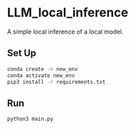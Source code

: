 # LLM_local_inference

A simple local inference of a local model.

## Set Up

```bash
conda create -n new_env 
conda activate new_env
pip3 install -r requirements.txt
```

## Run
```bash 
python3 main.py
```